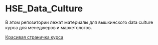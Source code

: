 # HSE_Data_Culture

В этом репозитории лежат материалы для вышкинского data culture курса для менеджеров и маркетологов.

[Красивая страничка курса](https://fulyankin.github.io/HSE_Data_Culture/)
